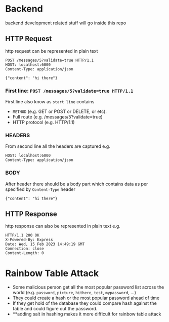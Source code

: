 # Backend
backend development related stuff will go inside this repo


## HTTP Request
http request can be represented in plain text
```
POST /messages/5?validate=true HTTP/1.1
HOST: localhost:6000
Content-Type: application/json

{"content": "hi there"}
```
### First line: `POST /messages/5?validate=true HTTP/1.1`
First line also know as `start line` contains 
- `METHOD` (e.g. GET or POST or DELETE, or etc). 
- Full route (e.g. /messages/5?validate=true)
- HTTP protocol (e.g. HTTP/1.1)

### HEADERS
From second line all the headers are captured e.g.
```
HOST: localhost:6000
Content-Type: application/json
``` 

### BODY
After header there should be a body part which contains data as per specified by `Content-Type` header
```
{"content": "hi there"}
```

## HTTP Response
http response can also be represented in plain text e.g.
```
HTTP/1.1 200 OK
X-Powered-By: Express
Date: Wed, 15 Feb 2023 14:49:19 GMT
Connection: close
Content-Length: 0

```

# Rainbow Table Attack
- Some malicious person get all the most popular password list across the world (e.g. `password`, `picture`, `hithere`, `test`, `mypassword`, ...)
- They could create a hash or the most popular password ahead of time
- If they get hold of the database they could compare hash against the table and could figure out the password.
- **adding salt in hashing makes it more difficult for rainbow table attack
